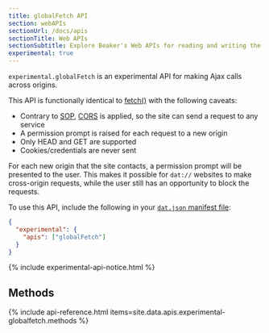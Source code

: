 ```yaml
---
title: globalFetch API
section: webAPIs
sectionUrl: /docs/apis
sectionTitle: Web APIs
sectionSubtitle: Explore Beaker's Web APIs for reading and writing the peer-to-peer filesystem
experimental: true
---
```


`experimental.globalFetch` is an experimental API for making Ajax calls across origins.

This API is functionally identical to [fetch()](https://developer.mozilla.org/en-US/docs/Web/API/Fetch_API) with the following caveats:

 - Contrary to  [SOP](https://developer.mozilla.org/en-US/docs/Web/Security/Same-origin_policy), [CORS](https://developer.mozilla.org/en-US/docs/Web/HTTP/CORS) is applied, so the site can send a request to any service 
 - A permission prompt is raised for each request to a new origin
 - Only HEAD and GET are supported
 - Cookies/credentials are never sent

For each new origin that the site contacts, a permission prompt will be presented to the user. This makes it possible for `dat://` websites to make cross-origin requests, while the user still has an opportunity to block the requests.

To use this API, include the following in your <a href="/docs/apis/manifest"><code>dat.json</code> manifest file</a>:

```json
{
  "experimental": {
    "apis": ["globalFetch"]
  }
}
```

{% include experimental-api-notice.html %}

## Methods

{% include api-reference.html items=site.data.apis.experimental-globalfetch.methods %}
